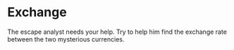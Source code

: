 # Exchange
The escape analyst needs your help. Try to help him find the exchange rate between the two mysterious currencies.
